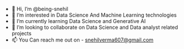 - 👋 Hi, I’m @being-snehil
- 👀 I’m interested in Data Science And Machine Learning technologies
- 🌱 I’m currently learning Data Science and Generative AI
- 💞️ I’m looking to collaborate on Data Science and Data analyst related projects
- 📫 You Can reach me out on - snehilverma607@gmail.com 


<!---
being-snehil/being-snehil is a ✨ special ✨ repository because its `README.md` (this file) appears on your GitHub profile.
You can click the Preview link to take a look at your changes.
--->

